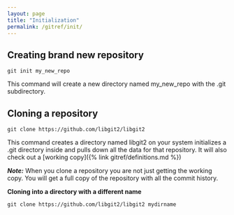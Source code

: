 ```yaml
---
layout: page
title: "Initialization"
permalink: /gitref/init/
---
```


## Creating brand new repository

`git init my_new_repo`

This command will create a new directory named my_new_repo with the .git subdirectory.

## Cloning a repository

`git clone https://github.com/libgit2/libgit2`

This command creates a directory named libgit2 on your system initializes a .git directory inside and pulls down all the data for that repository.  It will also check out a [working copy]({% link gitref/definitions.md %})

***Note:*** When you clone a repository you are not just getting the working copy.  You will get a full copy of the repository with all the commit history.

**Cloning into a directory with a different name**

`git clone https://github.com/libgit2/libgit2 mydirname`